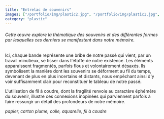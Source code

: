 ```yaml
---
title: "Entrelac de souvenirs"
images: ["/portfolio/img/plastic2.jpg", "/portfolio/img/plastic1.jpg", "/portfolio/img/plastic3.jpg"]
category: "plastic"
---
```

###### Cette œuvre explore la thématique des souvenirs et des différentes formes par lesquelles ces derniers se manifestent dans notre mémoire.
 
Ici, chaque bande représente une bribe de notre passé qui vient, par un travail minutieux, se tisser dans l'étoffe de notre existence. Les éléments apparaissent fragmentés, parfois flous et volontairement désaxés. Ils symbolisent la manière dont les souvenirs se déforment au fil du temps, devenant de plus en plus incertains et distants, nous empêchant ainsi d'y voir suffisamment clair pour reconstituer le tableau de notre passé. 

L'utilisation de fil à coudre, dont la fragilité renvoie au caractère éphémère du souvenir, illustre ces connexions inopinées qui parviennent parfois à faire ressurgir un détail des profondeurs de notre mémoire. 

*papier, carton plume, colle, aquarelle, fil à coudre*
